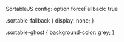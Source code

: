 SortableJS config:
  option forceFallback: true

  .sortable-fallback {
    display: none;
    }
    
  .sortable-ghost {
    background-color: grey;
    }